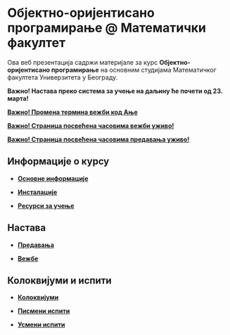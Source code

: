 # Објектно-оријентисано програмирање @ Математички факултет

Ова веб презентација садржи материјале за курс **Објектно-оријентисано програмирање** на основним студијама Математичког факултета Универзитета у Београду.

**Важно! Настава преко система за учење на даљину ће почети од 23. марта!**

**[Важно! Промена термина вежби код Ање](/vezbe/info/README.md)**

**[Важно! Страница посвећена часовима вежби уживо!](/vezbe/info/README.md)**

**[Важно! Страница посвећена часовима предавања уживо!](/predavanja/info/README.md)**

<!-- **[Важно! Вежбе ће бити реализована преко система за учење на даљину!](/vezbe/info/README.md)** -->

<!-- **[Важно! Надокнада вежби за групу 2РЛ1А, 10. и 11. март 2020.](/vezbe/info/README.md)** -->

<!-- **[Важно! Промена термина вежби за групу 2РЛ1Б, 11. март 2020.](/vezbe/info/README.md)** -->

<!-- **[Важно! Отказана предавања за 2. март 2020.](/predavanja/info/README.md)** -->

## Информације о курсу

* **[Основне информације](/informacije/README.md)**

* **[Инсталације](/INSTALACIJE.md)**

* **[Ресурси за учење](/RESURSI-ZA-UCENJE.md)**

## Настава

* **[Предавања](/predavanja/README.md)**

* **[Вежбе](/vezbe/README.md)**

## Колоквијуми и испити

* **[Колоквијуми](/kolokvijumi/README.md)**

* **[Писмени испити](/pismeni-ispiti/README.md)**

* **[Усмени испити](/usmeni-ispiti/README.md)**

